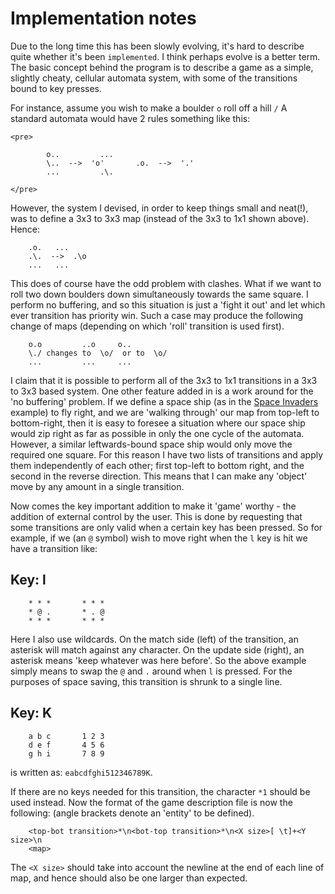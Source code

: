 # Implementation notes

Due to the long time this has been slowly evolving, it's hard to describe
quite whether it's been `implemented`. I think perhaps evolve is a better
term. The basic concept behind the program is to describe a game as a simple,
slightly cheaty, cellular automata system, with some of the transitions
bound to key presses.

For instance, assume you wish to make a boulder `o` roll off a hill `/`
A standard automata would have 2 rules something like this:

```
<pre>

		o..			...	  
		\..  -->  'o'		.o.  -->  '.'    
		...			.\.   

</pre>
```

However, the system I devised, in order to keep things small and neat(!),
was to define a 3x3 to 3x3 map (instead of the 3x3 to 1x1 shown above).
Hence:

```
	.o.	  ...
	.\.  -->  .\o
	...	  ...

```

This does of course have the odd problem with clashes. What if we want to
roll two down boulders down simultaneously towards the same square.
I perform no buffering, and so this situation is just a 'fight it out' and
let which ever transition has priority win. Such a case may produce the
following change of maps (depending on which 'roll' transition is used
first).

```
	o.o			..o	    o..
	\./	changes to	\o/  or to  \o/
	...			...	    ...
```

I claim that it is possible to perform all of the 3x3 to 1x1 transitions in a
3x3 to 3x3 based system. One other feature added in is a work around for the 'no
buffering' problem. If we define a space ship (as in the [Space
Invaders](https://en.wikipedia.org/wiki/Space_Invaders) example) to fly right,
and we are 'walking through' our map from top-left to bottom-right, then it is
easy to foresee a situation where our space ship would zip right as far as
possible in only the one cycle of the automata. However, a similar
leftwards-bound space ship would only move the required one square. For this
reason I have two lists of transitions and apply them independently of each
other; first top-left to bottom right, and the second in the reverse direction.
This means that I can make any 'object' move by any amount in a single
transition.

Now comes the key important addition to make it 'game' worthy - the
addition of external control by the user. This is done by requesting that
some transitions are only valid when a certain key has been pressed.
So for example, if we (an `@` symbol) wish to move right when the `l` key
is hit we have a transition like:

## Key: l

```
	* * *		* * *
	* @ .		* . @
	* * *		* * *
```

Here I also use wildcards. On the match side (left) of the transition, an
asterisk will match against any character. On the update side (right), an
asterisk means 'keep whatever was here before'. So the above example
simply means to swap the `@` and `.` around when `l` is pressed. For the
purposes of space saving, this transition is shrunk to a single line.

## Key: K

```
	a b c		1 2 3
	d e f		4 5 6
	g h i		7 8 9
```

is written as: `eabcdfghi512346789K`.

If there are no keys needed for this transition, the character `*1` should
be used instead. Now the format of the game description file is now
the following: (angle brackets denote an 'entity' to be defined).


```
	<top-bot transition>*\n<bot-top transition>*\n<X size>[ \t]+<Y size>\n
	<map>
```

The `<X size>` should take into account the newline at the end of each line
of map, and hence should also be one larger than expected.
